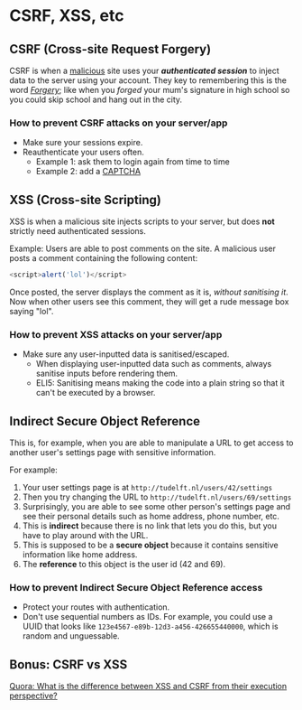 # CSRF, XSS, etc

## CSRF (Cross-site Request Forgery)

CSRF is when a [malicious](https://www.merriam-webster.com/dictionary/malicious) site uses your ***authenticated session*** to inject data to the server using your account. They key to remembering this is the word [*Forgery*](https://www.merriam-webster.com/dictionary/forgery); like when you *forged* your mum's signature in high school so you could skip school and hang out in the city.

### How to prevent CSRF attacks on your server/app
* Make sure your sessions expire.
* Reauthenticate your users often.
    * Example 1: ask them to login again from time to time
    * Example 2: add a [CAPTCHA](https://en.wikipedia.org/wiki/CAPTCHA)

## XSS (Cross-site Scripting)

XSS is when a malicious site injects scripts to your server, but does **not** strictly need authenticated sessions.

Example: Users are able to post comments on the site. A malicious user posts a comment containing the following content:
```js
<script>alert('lol')</script>
```
Once posted, the server displays the comment as it is, *without sanitising it*. Now when other users see this comment, they will get a rude message box saying "lol".

### How to prevent XSS attacks on your server/app
* Make sure any user-inputted data is sanitised/escaped.
    * When displaying user-inputted data such as comments, always sanitise inputs before rendering them.
    * ELI5: Sanitising means making the code into a plain string so that it can't be executed by a browser.

## Indirect Secure Object Reference

This is, for example, when you are able to manipulate a URL to get access to another user's settings page with sensitive information.

For example:
1. Your user settings page is at `http://tudelft.nl/users/42/settings`
1. Then you try changing the URL to `http://tudelft.nl/users/69/settings`
1. Surprisingly, you are able to see some other person's settings page and see their personal details such as home address, phone number, etc.
1. This is **indirect** because there is no link that lets you do this, but you have to play around with the URL.
1. This is supposed to be a **secure object** because it contains sensitive information like home address.
1. The **reference** to this object is the user id (42 and 69).

### How to prevent Indirect Secure Object Reference access
* Protect your routes with authentication.
* Don't use sequential numbers as IDs. For example, you could use a UUID that looks like `123e4567-e89b-12d3-a456-426655440000`, which is random and unguessable.

## Bonus: CSRF vs XSS

[Quora: What is the difference between XSS and CSRF from their execution perspective?](https://www.quora.com/What-is-the-difference-between-XSS-and-CSRF-from-their-execution-perspective)
